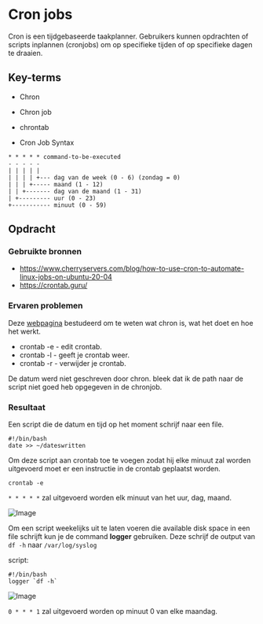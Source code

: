 # Cron jobs
Cron is een tijdgebaseerde taakplanner. Gebruikers kunnen opdrachten of scripts inplannen (cronjobs) om op specifieke tijden of op specifieke dagen te draaien.

## Key-terms
- Chron
- Chron job
- chrontab

- Cron Job Syntax
```
* * * * * command-to-be-executed
- - - - -
| | | | |
| | | | +--- dag van de week (0 - 6) (zondag = 0)
| | | +----- maand (1 - 12)
| | +------- dag van de maand (1 - 31)
| +--------- uur (0 - 23)
+----------- minuut (0 - 59)
```

## Opdracht
### Gebruikte bronnen
- https://www.cherryservers.com/blog/how-to-use-cron-to-automate-linux-jobs-on-ubuntu-20-04
- https://crontab.guru/


### Ervaren problemen
Deze [webpagina](https://www.cherryservers.com/blog/how-to-use-cron-to-automate-linux-jobs-on-ubuntu-20-04) bestudeerd om te weten wat chron is, wat het doet en hoe het werkt.

- crontab -e - edit crontab.
- crontab -l - geeft je crontab weer.
- crontab -r - verwijder je crontab.

De datum werd niet geschreven door chron. bleek dat ik de path naar de script niet goed heb opgegeven in de chronjob.

### Resultaat

Een script die de datum en tijd op het moment schrijf naar een file.
```
#!/bin/bash
date >> ~/dateswritten
```

Om deze script aan crontab toe te voegen zodat hij elke minuut zal worden uitgevoerd moet er een instructie in de crontab geplaatst worden.

 `crontab -e`

`* * * * *` zal uitgevoerd worden elk minuut van het uur, dag, maand.

![Image](https://github.com/kaman-codes/techgrounds-kaman/blob/main/00_includes/LNX-08_screen01.PNG)

Om een script weekelijks uit te laten voeren die available disk space in een file schrijft kun je de command **logger** gebruiken. Deze schrijf de output van `df -h` naar `/var/log/syslog`

script:
```
#!/bin/bash
logger `df -h`
```


![Image](https://github.com/kaman-codes/techgrounds-kaman/blob/main/00_includes/LNX-08_screen02.PNG)

`0 * * * 1` zal uitgevoerd worden op minuut 0 van elke maandag. 
